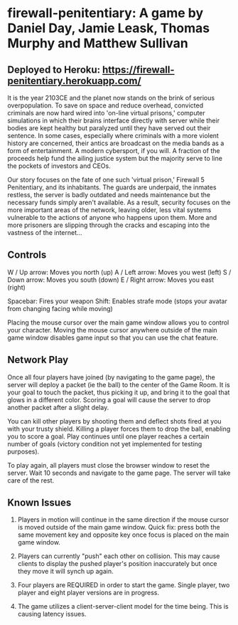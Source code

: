 # firewall-penitentiary: A game by Daniel Day, Jamie Leask, Thomas Murphy and Matthew Sullivan
## Deployed to Heroku: https://firewall-penitentiary.herokuapp.com/

It is the year 2103CE and the planet now stands on the brink of serious overpopulation.  To save on space and reduce overhead, convicted criminals are now hard wired into 'on-line virtual prisons,' computer simulations in which their brains interface directly with server while their bodies are kept healthy but paralyzed until they have served out their sentence.  In some cases, especially where criminals with a more violent history are concerned, their antics are broadcast on the media bands as a form of entertainment.  A modern cybersport, if you will.  A fraction of the proceeds help fund the ailing justice system but the majority serve to line the pockets of investors and CEOs. 

Our story focuses on the fate of one such 'virtual prison,' Firewall 5 Penitentiary, and its inhabitants.  The guards are underpaid, the inmates restless, the server is badly outdated and needs maintenance but the necessary funds simply aren't available.  As a result, security focuses on the more important areas of the network, leaving older, less vital systems vulnerable to the actions of anyone who happens upon them.  More and more prisoners are slipping through the cracks and escaping into the vastness of the internet...


Controls
---------
W / Up arrow: Moves you north (up)
A / Left arrow: Moves you west (left)
S / Down arrow: Moves you south (down)
E / Right arrow: Moves you east (right)

Spacebar: Fires your weapon
Shift: Enables strafe mode (stops your avatar from changing facing while moving)

Placing the mouse cursor over the main game window allows you to control your character.  Moving the mouse cursor anywhere outside of the main game window disables game input so that you can use the chat feature.


Network Play
-------------
Once all four players have joined (by navigating to the game page), the server will deploy a packet (ie the ball) to the center of the Game Room.  It is your goal to touch the packet, thus picking it up, and bring it to the goal that glows in a different color.  Scoring a goal will cause the server to drop another packet after a slight delay.  

You can kill other players by shooting them and deflect shots fired at you with your trusty shield.  Killing a player forces them to drop the ball, enabling you to score a goal.  Play continues until one player reaches a certain number of goals (victory condition not yet implemented for testing purposes).

To play again, all players must close the browser window to reset the server.  Wait 10 seconds and navigate to the game page.  The server will take care of the rest.




Known Issues
------------
1. Players in motion will continue in the same direction if the mouse cursor is moved outside of the main game window. Quick fix: press both the same movement key and opposite key once focus is placed on the main game window.

2. Players can currently "push" each other on collision.  This may cause clients to display the pushed player's position inaccurately but once they move it will synch up again.

3. Four players are REQUIRED in order to start the game.  Single player, two player and eight player versions are in progress.

4. The game utilizes a client-server-client model for the time being.  This is causing latency issues.